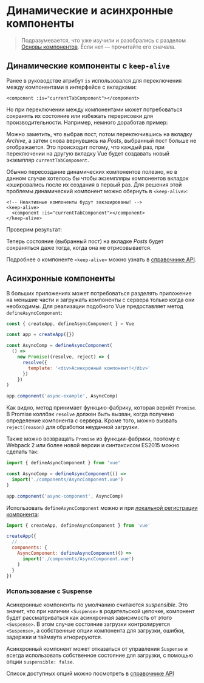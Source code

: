 # Динамические и асинхронные компоненты

> Подразумевается, что уже изучили и разобрались с разделом [Основы компонентов](component-basics.md). Если нет — прочитайте его сначала.

## Динамические компоненты с `keep-alive`

Ранее в руководстве атрибут `is` использовался для переключения между компонентами в интерфейсе с вкладками:

```vue
<component :is="currentTabComponent"></component>
```

Но при переключении между компонентами может потребоваться сохранять их состояние или избежать перерисовки для производительности. Например, немного доработав пример:

<common-codepen-snippet title="Динамические компоненты: без использования keep-alive" slug="jOPjZOe" tab="html,result" :preview="false" />

Можно заметить, что выбрав пост, потом переключившись на вкладку _Archive_, а затем снова вернувшись на _Posts_, выбранный пост больше не отображается. Это происходит потому, что каждый раз, при переключении на другую вкладку Vue будет создавать новый экземпляр `currentTabComponent`.

Обычно пересоздание динамических компонентов полезно, но в данном случае хотелось бы чтобы экземпляры компонентов вкладок кэшировались после их создания в первый раз. Для решения этой проблемы динамический компонент можно обернуть в `<keep-alive>`:

```vue
<!-- Неактивные компоненты будут закэшированы! -->
<keep-alive>
  <component :is="currentTabComponent"></component>
</keep-alive>
```

Проверим результат:

<common-codepen-snippet title="Динамические компоненты: с использованием keep-alive" slug="VwLJQvP" tab="html,result" :preview="false" />

Теперь состояние (выбранный пост) на вкладке _Posts_ будет сохраняться даже тогда, когда она не отрисовывается.

Подробнее о компоненте `<keep-alive>` можно узнать в [справочнике API](../api/built-in-components.md#keep-alive).

## Асинхронные компоненты

В больших приложениях может потребоваться разделять приложение на меньшие части и загружать компоненты с сервера только когда они необходимы. Для реализации подобного Vue предоставляет метод `defineAsyncComponent`:

```js
const { createApp, defineAsyncComponent } = Vue

const app = createApp({})

const AsyncComp = defineAsyncComponent(
  () =>
    new Promise((resolve, reject) => {
      resolve({
        template: '<div>Асинхронный компонент!</div>'
      })
    })
)

app.component('async-example', AsyncComp)
```

Как видно, метод принимает функцию-фабрику, которая вернёт `Promise`. В Promise коллбэк `resolve` должен быть вызван, когда получено определение компонента с сервера. Кроме того, можно вызвать `reject(reason)` для обработки неудачной загрузки.

Также можно возвращать `Promise` из функции-фабрики, поэтому с Webpack 2 или более новой версии и синтаксисом ES2015 можно сделать так:

```js
import { defineAsyncComponent } from 'vue'

const AsyncComp = defineAsyncComponent(() =>
  import('./components/AsyncComponent.vue')
)

app.component('async-component', AsyncComp)
```

Использовать `defineAsyncComponent` можно и при [локальной регистрации компонента](component-registration.md#локальная-регистрация):

```js
import { createApp, defineAsyncComponent } from 'vue'

createApp({
  // ...
  components: {
    AsyncComponent: defineAsyncComponent(() =>
      import('./components/AsyncComponent.vue')
    )
  }
})
```

### Использование с Suspense

Асинхронные компоненты по умолчанию считаются _suspensible_. Это значит, что при наличии `<Suspense>` в родительской цепочке, компонент будет рассматриваться как асинхронная зависимость от этого `<Suspense>`. В этом случае состояние загрузки контролируется `<Suspense>`, а собственные опции компонента для загрузки, ошибки, задержки и таймаута игнорируются.

Асинхронный компонент может отказаться от управления `Suspense` и всегда использовать собственное состояние для загрузки, с помощью опции `suspensible: false`.

Список доступных опций можно посмотреть в [справочнике API](../api/global-api.md#аргументы-4)
